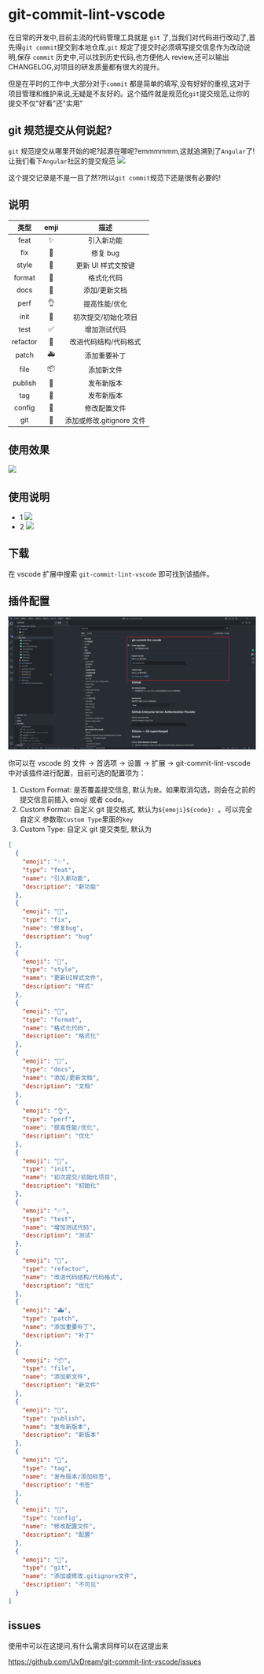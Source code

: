 # git-commit-lint-vscode

在日常的开发中,目前主流的代码管理工具就是 `git` 了,当我们对代码进行改动了,首先得`git commit`提交到本地仓库,`git` 规定了提交时必须填写提交信息作为改动说明,保存 `commit` 历史中,可以找到历史代码,也方便他人 review,还可以输出 CHANGELOG,对项目的研发质量都有很大的提升。

但是在平时的工作中,大部分对于`commit` 都是简单的填写,没有好好的重视,这对于项目管理和维护来说,无疑是不友好的。这个插件就是规范化`git`提交规范,让你的提交不仅"好看"还"实用"

## git 规范提交从何说起?

`git` 规范提交从哪里开始的呢?起源在哪呢?emmmmmm,这就追溯到了`Angular`了!
让我们看下`Angular`社区的提交规范
![](static/angular.png)

这个提交记录是不是一目了然?所以`git commit`规范下还是很有必要的!

## 说明

|   类型   | emji |           描述            |
| :------: | :--: | :-----------------------: |
|   feat   |  ✨  |        引入新功能         |
|   fix    |  🐛  |         修复 bug          |
|  style   |  💄  |    更新 UI 样式文按键     |
|  format  |  🥚  |        格式化代码         |
|   docs   |  📝  |       添加/更新文档       |
|   perf   |  👌  |       提高性能/优化       |
|   init   |  🎉  |    初次提交/初始化项目    |
|   test   |  ✅  |       增加测试代码        |
| refactor |  🎨  |   改进代码结构/代码格式   |
|  patch   |  🚑  |       添加重要补丁        |
|   file   |  📦  |        添加新文件         |
| publish  |  🚀  |        发布新版本         |
|   tag    |  📌  |        发布新版本         |
|  config  |  🔧  |       修改配置文件        |
|   git    |  🙈  | 添加或修改.gitignore 文件 |

## 使用效果

![](static/git-commit-lint.png)

## 使用说明

- 1
  ![](static/first.png)
- 2
  ![](static/then.png)

## 下载

在 vscode 扩展中搜索 `git-commit-lint-vscode` 即可找到该插件。

## 插件配置

![](static/extend.png)

你可以在 vscode 的 文件 -> 首选项 -> 设置 -> 扩展 -> git-commit-lint-vscode 中对该插件进行配置，目前可选的配置项为：

1. Custom Format: 是否覆盖提交信息, 默认为`是`。如果取消勾选，则会在之前的提交信息前插入 emoji 或者 code。
2. Custom Format: 自定义 git 提交格式, 默认为`${emoji}${code}: `。可以完全自定义 参数取`Custom Type`里面的`key`
3. Custom Type: 自定义 git 提交类型, 默认为

```json
[
  {
    "emoji": "✨",
    "type": "feat",
    "name": "引入新功能",
    "description": "新功能"
  },
  {
    "emoji": "🐛",
    "type": "fix",
    "name": "修复bug",
    "description": "bug"
  },
  {
    "emoji": "💄",
    "type": "style",
    "name": "更新UI样式文件",
    "description": "样式"
  },
  {
    "emoji": "🥚",
    "type": "format",
    "name": "格式化代码",
    "description": "格式化"
  },
  {
    "emoji": "📝",
    "type": "docs",
    "name": "添加/更新文档",
    "description": "文档"
  },
  {
    "emoji": "👌",
    "type": "perf",
    "name": "提高性能/优化",
    "description": "优化"
  },
  {
    "emoji": "🎉",
    "type": "init",
    "name": "初次提交/初始化项目",
    "description": "初始化"
  },
  {
    "emoji": "✅",
    "type": "test",
    "name": "增加测试代码",
    "description": "测试"
  },
  {
    "emoji": "🎨",
    "type": "refactor",
    "name": "改进代码结构/代码格式",
    "description": "优化"
  },
  {
    "emoji": "🚑",
    "type": "patch",
    "name": "添加重要补丁",
    "description": "补丁"
  },
  {
    "emoji": "📦",
    "type": "file",
    "name": "添加新文件",
    "description": "新文件"
  },
  {
    "emoji": "🚀",
    "type": "publish",
    "name": "发布新版本",
    "description": "新版本"
  },
  {
    "emoji": "📌",
    "type": "tag",
    "name": "发布版本/添加标签",
    "description": "书签"
  },
  {
    "emoji": "🔧",
    "type": "config",
    "name": "修改配置文件",
    "description": "配置"
  },
  {
    "emoji": "🙈",
    "type": "git",
    "name": "添加或修改.gitignore文件",
    "description": "不可见"
  }
]
```

## issues

使用中可以在这提问,有什么需求同样可以在这提出来

https://github.com/UvDream/git-commit-lint-vscode/issues
